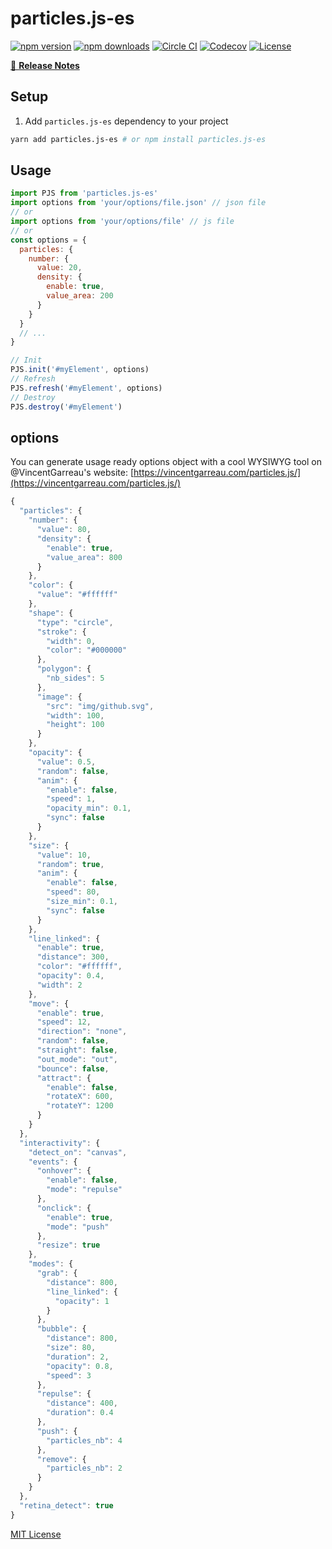 # particles.js-es

[![npm version][npm-version-src]][npm-version-href]
[![npm downloads][npm-downloads-src]][npm-downloads-href]
[![Circle CI][circle-ci-src]][circle-ci-href]
[![Codecov][codecov-src]][codecov-href]
[![License][license-src]][license-href]


[📖 **Release Notes**](./CHANGELOG.md)

## Setup

1. Add `particles.js-es` dependency to your project

```bash
yarn add particles.js-es # or npm install particles.js-es
```

## Usage

```js
import PJS from 'particles.js-es'
import options from 'your/options/file.json' // json file
// or
import options from 'your/options/file' // js file
// or
const options = {
  particles: {
    number: {
      value: 20,
      density: {
        enable: true,
        value_area: 200
      }
    }
  }
  // ...
}

// Init
PJS.init('#myElement', options)
// Refresh
PJS.refresh('#myElement', options)
// Destroy
PJS.destroy('#myElement')
```

## options

You can generate usage ready options object with a cool WYSIWYG tool on @VincentGarreau's website: [https://vincentgarreau.com/particles.js/](https://vincentgarreau.com/particles.js/)

```js
{
  "particles": {
    "number": {
      "value": 80,
      "density": {
        "enable": true,
        "value_area": 800
      }
    },
    "color": {
      "value": "#ffffff"
    },
    "shape": {
      "type": "circle",
      "stroke": {
        "width": 0,
        "color": "#000000"
      },
      "polygon": {
        "nb_sides": 5
      },
      "image": {
        "src": "img/github.svg",
        "width": 100,
        "height": 100
      }
    },
    "opacity": {
      "value": 0.5,
      "random": false,
      "anim": {
        "enable": false,
        "speed": 1,
        "opacity_min": 0.1,
        "sync": false
      }
    },
    "size": {
      "value": 10,
      "random": true,
      "anim": {
        "enable": false,
        "speed": 80,
        "size_min": 0.1,
        "sync": false
      }
    },
    "line_linked": {
      "enable": true,
      "distance": 300,
      "color": "#ffffff",
      "opacity": 0.4,
      "width": 2
    },
    "move": {
      "enable": true,
      "speed": 12,
      "direction": "none",
      "random": false,
      "straight": false,
      "out_mode": "out",
      "bounce": false,
      "attract": {
        "enable": false,
        "rotateX": 600,
        "rotateY": 1200
      }
    }
  },
  "interactivity": {
    "detect_on": "canvas",
    "events": {
      "onhover": {
        "enable": false,
        "mode": "repulse"
      },
      "onclick": {
        "enable": true,
        "mode": "push"
      },
      "resize": true
    },
    "modes": {
      "grab": {
        "distance": 800,
        "line_linked": {
          "opacity": 1
        }
      },
      "bubble": {
        "distance": 800,
        "size": 80,
        "duration": 2,
        "opacity": 0.8,
        "speed": 3
      },
      "repulse": {
        "distance": 400,
        "duration": 0.4
      },
      "push": {
        "particles_nb": 4
      },
      "remove": {
        "particles_nb": 2
      }
    }
  },
  "retina_detect": true
}
```

[MIT License](./LICENSE)

<!-- Badges -->
[npm-version-src]: https://img.shields.io/npm/v/particles.js-es/latest.svg?style=flat-square
[npm-version-href]: https://npmjs.com/package/particles.js-es

[npm-downloads-src]: https://img.shields.io/npm/dt/particles.js-es.svg?style=flat-square
[npm-downloads-href]: https://npmjs.com/package/particles.js-es

[circle-ci-src]: https://img.shields.io/circleci/project/github/pirony/particles.js-es.svg?style=flat-square
[circle-ci-href]: https://circleci.com/gh/pirony/particles.js-es

[codecov-src]: https://img.shields.io/codecov/c/github/pirony/particles.js-es.svg?style=flat-square
[codecov-href]: https://codecov.io/gh/pirony/particles.js-es

[license-src]: https://img.shields.io/npm/l/particles.js-es.svg?style=flat-square
[license-href]: https://npmjs.com/package/particles.js-es

